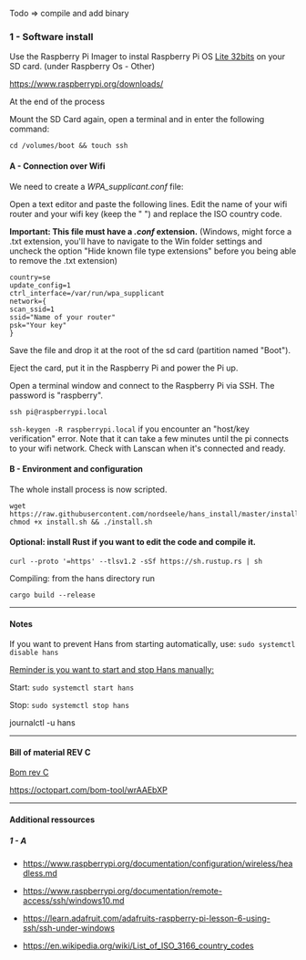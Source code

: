 Todo  => compile and add binary

### 1 - Software install

Use the Raspberry Pi Imager to instal Raspberry Pi OS <u>Lite 32bits</u> on your SD card. (under Raspberry Os - Other)

https://www.raspberrypi.org/downloads/

At the end of the process 

Mount the SD Card again, open a terminal and in enter the following command:

```shell
cd /volumes/boot && touch ssh
```



#### A - Connection over Wifi 

We need to create a *WPA_supplicant.conf* file:

Open a text editor and paste the following lines. Edit the name of your wifi router and your wifi key (keep the " ") and replace the ISO country code. 

**Important: This file must have a ***.conf*** extension.** (Windows, might force a .txt extension, you'll have to navigate to the Win folder settings and uncheck the option "Hide known file type extensions" before you being able to remove the .txt extension)

    country=se
    update_config=1
    ctrl_interface=/var/run/wpa_supplicant
    network={
    scan_ssid=1
    ssid="Name of your router"
    psk="Your key"
    }


Save the file and drop it at the root of the sd card (partition named "Boot").

Eject the card, put it in the Raspberry Pi and power the Pi up.


Open a terminal window and connect to the Raspberry Pi via SSH. The password is "raspberry".

```shell
ssh pi@raspberrypi.local 
```

`ssh-keygen -R raspberrypi.local` if you encounter an "host/key verification" error. Note that it can take a few minutes until the pi connects to your wifi network. Check with Lanscan when it's connected and ready.

#### B - Environment and configuration

The whole install process is now scripted.

```shell
wget https://raw.githubusercontent.com/nordseele/hans_install/master/install.sh
chmod +x install.sh && ./install.sh
```

#### Optional: install Rust if you want to edit the code and compile it.

    curl --proto '=https' --tlsv1.2 -sSf https://sh.rustup.rs | sh

Compiling: from the hans directory run

`cargo build --release`





___
#### Notes

If you want to prevent Hans from starting automatically, use: `sudo systemctl disable hans` 

<u>Reminder is you want to start and stop Hans manually:</u>

Start: `sudo systemctl start hans`

Stop: `sudo systemctl stop hans`

journalctl -u hans

____ 


#### Bill of material REV C

[Bom rev C](bom_revC.md)

https://octopart.com/bom-tool/wrAAEbXP


____

#### Additional ressources

##### 1 - A

- https://www.raspberrypi.org/documentation/configuration/wireless/headless.md

- https://www.raspberrypi.org/documentation/remote-access/ssh/windows10.md

- https://learn.adafruit.com/adafruits-raspberry-pi-lesson-6-using-ssh/ssh-under-windows

- https://en.wikipedia.org/wiki/List_of_ISO_3166_country_codes
